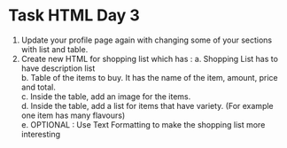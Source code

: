 # Task HTML Day 3
1. Update your profile page again with changing some of your sections with list and table.
2. Create new HTML for shopping list which has :
    a. Shopping List has to have description list <br>
    b. Table of the items to buy. It has the name of the item, amount, price and total.<br>
    c. Inside the table, add an image for the items.<br>
    d. Inside the table, add a list for items that have variety. (For example one item has many flavours)<br>
    e. OPTIONAL : Use Text Formatting to make the shopping list more interesting